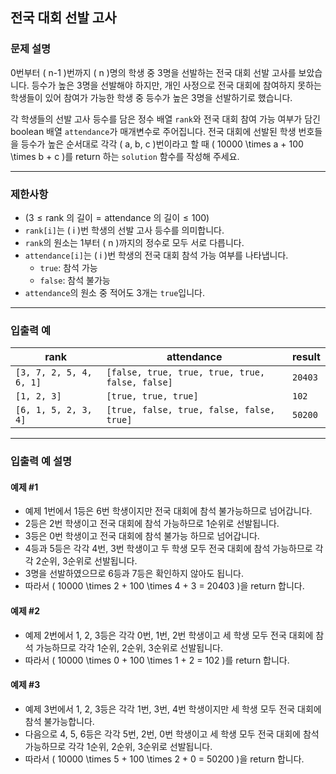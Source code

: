## 전국 대회 선발 고사

### 문제 설명
0번부터 \( n-1 \)번까지 \( n \)명의 학생 중 3명을 선발하는 전국 대회 선발 고사를 보았습니다. 
등수가 높은 3명을 선발해야 하지만, 개인 사정으로 전국 대회에 참여하지 못하는 학생들이 있어 참여가 가능한 학생 중 등수가 높은 3명을 선발하기로 했습니다.

각 학생들의 선발 고사 등수를 담은 정수 배열 `rank`와 전국 대회 참여 가능 여부가 담긴 boolean 배열 `attendance`가 매개변수로 주어집니다.
전국 대회에 선발된 학생 번호들을 등수가 높은 순서대로 각각 \( a, b, c \)번이라고 할 때 \( 10000 \times a + 100 \times b + c \)를 return 하는 `solution` 함수를 작성해 주세요.

---

### 제한사항
- $( 3 \leq \text{rank 의 길이} = \text{attendance 의 길이} \leq 100)$
- `rank[i]`는 \( i \)번 학생의 선발 고사 등수를 의미합니다.
- `rank`의 원소는 1부터 \( n \)까지의 정수로 모두 서로 다릅니다.
- `attendance[i]`는 \( i \)번 학생의 전국 대회 참석 가능 여부를 나타냅니다.
  - `true`: 참석 가능
  - `false`: 참석 불가능
- `attendance`의 원소 중 적어도 3개는 `true`입니다.

---

### 입출력 예

| rank                    | attendance                                      | result  |
|-------------------------|-------------------------------------------------|---------|
| `[3, 7, 2, 5, 4, 6, 1]` | `[false, true, true, true, true, false, false]` | `20403` |
| `[1, 2, 3]`             | `[true, true, true]`                            | `102`   |
| `[6, 1, 5, 2, 3, 4]`    | `[true, false, true, false, false, true]`       | `50200` |

---

### 입출력 예 설명

#### 예제 #1
- 예제 1번에서 1등은 6번 학생이지만 전국 대회에 참석 불가능하므로 넘어갑니다.
- 2등은 2번 학생이고 전국 대회에 참석 가능하므로 1순위로 선발됩니다.
- 3등은 0번 학생이고 전국 대회에 참석 불가능 하므로 넘어갑니다.
- 4등과 5등은 각각 4번, 3번 학생이고 두 학생 모두 전국 대회에 참석 가능하므로 각각 2순위, 3순위로 선발됩니다.
- 3명을 선발하였으므로 6등과 7등은 확인하지 않아도 됩니다.
- 따라서 \( 10000 \times 2 + 100 \times 4 + 3 = 20403 \)을 return 합니다.

#### 예제 #2
- 예제 2번에서 1, 2, 3등은 각각 0번, 1번, 2번 학생이고 세 학생 모두 전국 대회에 참석 가능하므로 각각 1순위, 2순위, 3순위로 선발됩니다.
- 따라서 \( 10000 \times 0 + 100 \times 1 + 2 = 102 \)를 return 합니다.

#### 예제 #3
- 예제 3번에서 1, 2, 3등은 각각 1번, 3번, 4번 학생이지만 세 학생 모두 전국 대회에 참석 불가능합니다.
- 다음으로 4, 5, 6등은 각각 5번, 2번, 0번 학생이고 세 학생 모두 전국 대회에 참석 가능하므로 각각 1순위, 2순위, 3순위로 선발됩니다.
- 따라서 \( 10000 \times 5 + 100 \times 2 + 0 = 50200 \)을 return 합니다.